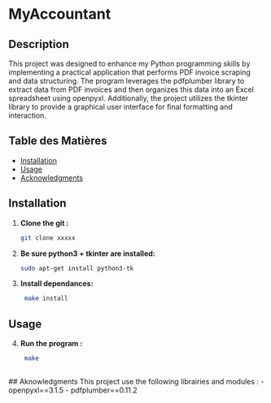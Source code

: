 # MyAccountant

## Description

This project was designed to enhance my Python programming skills by implementing a practical application that performs PDF invoice scraping and data structuring. The program leverages the pdfplumber library to extract data from PDF invoices and then organizes this data into an Excel spreadsheet using openpyxl. Additionally, the project utilizes the tkinter library to provide a graphical user interface for final formatting and interaction. 

## Table des Matières

- [Installation](#installation)
- [Usage](#usage)
- [Acknowledgments](#acknowledgments)


## Installation

1. **Clone the git :**
   ```bash
   git clone xxxxx

2. **Be sure python3 + tkinter are installed:**
   ```bash
   sudo apt-get install python3-tk

3. **Install dependances:**
   ```bash
    make install

## Usage

4. **Run the program :**
   ```bash
    make
 
 ## Aknowledgments
 This project use the following librairies and modules :
    - openpyxl==3.1.5
    - pdfplumber==0.11.2

